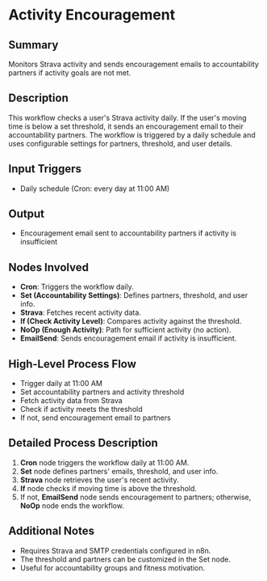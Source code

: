 # Activity Encouragement

## Summary
Monitors Strava activity and sends encouragement emails to accountability partners if activity goals are not met.

## Description
This workflow checks a user's Strava activity daily. If the user's moving time is below a set threshold, it sends an encouragement email to their accountability partners. The workflow is triggered by a daily schedule and uses configurable settings for partners, threshold, and user details.

## Input Triggers
- Daily schedule (Cron: every day at 11:00 AM)

## Output
- Encouragement email sent to accountability partners if activity is insufficient

## Nodes Involved
- **Cron**: Triggers the workflow daily.
- **Set (Accountability Settings)**: Defines partners, threshold, and user info.
- **Strava**: Fetches recent activity data.
- **If (Check Activity Level)**: Compares activity against the threshold.
- **NoOp (Enough Activity)**: Path for sufficient activity (no action).
- **EmailSend**: Sends encouragement email if activity is insufficient.

## High-Level Process Flow
- Trigger daily at 11:00 AM
- Set accountability partners and activity threshold
- Fetch activity data from Strava
- Check if activity meets the threshold
- If not, send encouragement email to partners

## Detailed Process Description
1. **Cron** node triggers the workflow daily at 11:00 AM.
2. **Set** node defines partners' emails, threshold, and user info.
3. **Strava** node retrieves the user's recent activity.
4. **If** node checks if moving time is above the threshold.
5. If not, **EmailSend** node sends encouragement to partners; otherwise, **NoOp** node ends the workflow.

## Additional Notes
- Requires Strava and SMTP credentials configured in n8n.
- The threshold and partners can be customized in the Set node.
- Useful for accountability groups and fitness motivation.
